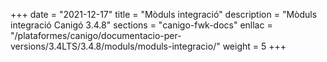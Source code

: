 +++
date        = "2021-12-17"
title       = "Mòduls integració"
description = "Mòduls integració Canigó 3.4.8"
sections    = "canigo-fwk-docs"
enllac		= "/plataformes/canigo/documentacio-per-versions/3.4LTS/3.4.8/moduls/moduls-integracio/"
weight		= 5
+++
